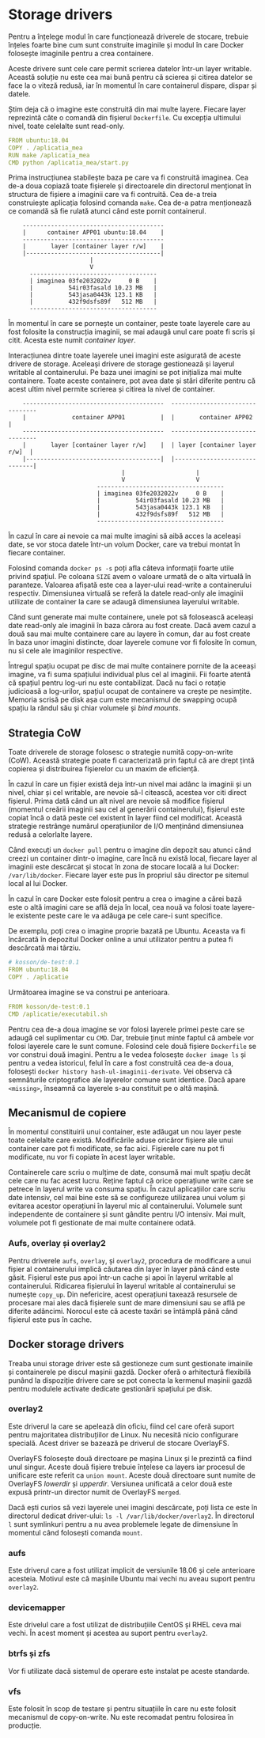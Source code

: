 # Storage drivers

Pentru a înțelege modul în care funcționează driverele de stocare, trebuie înțeles foarte bine cum sunt construite imaginile și modul în care Docker folosește imaginile pentru a crea containere.

Aceste drivere sunt cele care permit scrierea datelor într-un layer writable. Această soluție nu este cea mai bună pentru că scierea și citirea datelor se face la o viteză redusă, iar în momentul în care containerul dispare, dispar și datele.

Știm deja că o imagine este construită din mai multe layere. Fiecare layer reprezintă câte o comandă din fișierul `Dockerfile`. Cu excepția ultimului nivel, toate celelalte sunt read-only.

```yaml
FROM ubuntu:18.04
COPY . /aplicatia_mea
RUN make /aplicatia_mea
CMD python /aplicatia_mea/start.py
```

Prima instrucțiunea stabilește baza pe care va fi construită imaginea.
Cea de-a doua copiază toate fișierele și directoarele din directorul menționat în structura de fișiere a imaginii care va fi contruită.
Cea de-a treia construiește aplicația folosind comanda `make`.
Cea de-a patra menționează ce comandă să fie rulată atunci când este pornit containerul.

```text
    ----------------------------------------
    |      container APP01 ubuntu:18.04    |
    ----------------------------------------
    |       layer [container layer r/w]    |
    |--------------------------------------|
                       |
                       V
      ------------------------------------
      | imaginea 03fe2032022v     0 B    |  
      |          54ir03fasald 10.23 MB   |
      |          543jasa0443k 123.1 KB   |
      |          432f9dsfs89f   512 MB   |
      ------------------------------------
```

În momentul în care se pornește un container, peste toate layerele care au fost folosite la construcția imaginii, se mai adaugă unul care poate fi scris și citit. Acesta este numit *container layer*.

Interacțiunea dintre toate layerele unei imagini este asigurată de aceste drivere de storage. Aceleași drivere de storage gestionează și layerul writable al containerului. Pe baza unei imagini se pot inițializa mai multe containere. Toate aceste containere, pot avea date și stări diferite pentru că acest ultim nivel permite scrierea și citirea la nivel de container.

```text
    ----------------------------------------  --------------------------------
    |             container APP01          |  |       container APP02        |
    ----------------------------------------  --------------------------------
    |       layer [container layer r/w]    |  | layer [container layer r/w]  |
    |--------------------------------------|  |------------------------------|
                                |                    |
                                V                    V
                         ------------------------------------
                         | imaginea 03fe2032022v     0 B    |  
                         |          54ir03fasald 10.23 MB   |
                         |          543jasa0443k 123.1 KB   |
                         |          432f9dsfs89f   512 MB   |
                         ------------------------------------
```

În cazul în care ai nevoie ca mai multe imagini să aibă acces la aceleași date, se vor stoca datele într-un volum Docker, care va trebui montat în fiecare container.

Folosind comanda `docker ps -s` poți afla câteva informații foarte utile privind spațiul. Pe coloana `SIZE` avem o valoare urmată de o alta virtuală în paranteze. Valoarea afișată este cea a layer-ului read-write a containerului respectiv. Dimensiunea virtuală se referă la datele read-only ale imaginii utilizate de container la care se adaugă dimensiunea layerului writable.

Când sunt generate mai multe containere, unele pot să folosească aceleași date read-only ale imaginii în baza cărora au fost create. Dacă avem cazul a două sau mai multe containere care au layere în comun, dar au fost create în baza unor imagini distincte, doar layerele comune vor fi folosite în comun, nu si cele ale imaginilor respective.

Întregul spațiu ocupat pe disc de mai multe containere pornite de la aceeași imagine, va fi suma spațiului individual plus cel al imaginii. Fii foarte atentă că spațiul pentru log-uri nu este contabilizat. Dacă nu faci o rotație judicioasă a log-urilor, spațiul ocupat de containere va crește pe nesimțite. Memoria scrisă pe disk așa cum este mecanismul de swapping ocupă spațiu la rândul său și chiar volumele și *bind mounts*.

## Strategia CoW

Toate driverele de storage folosesc o strategie numită copy-on-write (CoW). Această strategie poate fi caracterizată prin faptul că are drept țintă copierea și distribuirea fișierelor cu un maxim de eficiență.

În cazul în care un fișier există deja într-un nivel mai adânc la imaginii și un nivel, chiar și cel writable, are nevoie să-l citească, acestea vor citi direct fișierul. Prima dată când un alt nivel are nevoie să modifice fișierul (momentul creării imaginii sau cel al generării containerului), fișierul este copiat încă o dată peste cel existent în layer fiind cel modificat. Această strategie restrânge numărul operațiunilor de I/O menținând dimensiunea redusă a celorlalte layere.

Când execuți un `docker pull` pentru o imagine din depozit sau atunci când creezi un container dintr-o imagine, care încă nu există local, fiecare layer al imaginii este descărcat și stocat în zona de stocare locală a lui Docker: `/var/lib/docker`. Fiecare layer este pus în propriul său director pe sitemul local al lui Docker.

În cazul în care Docker este folosit pentru a crea o imagine a cărei bază este o altă imagini care se află deja în local, cea nouă va folosi toate layere-le existente peste care le va adăuga pe cele care-i sunt specifice.

De exemplu, poți crea o imagine proprie bazată pe Ubuntu. Aceasta va fi încărcată în depozitul Docker online a unui utilizator pentru a putea fi descărcată mai târziu.

```yaml
# kosson/de-test:0.1
FROM ubuntu:18.04
COPY . /aplicatie
```

Următoarea imagine se va construi pe anterioara.

```yaml
FROM kosson/de-test:0.1
CMD /aplicatie/executabil.sh
```

Pentru cea de-a doua imagine se vor folosi layerele primei peste care se adaugă cel suplimentar cu `CMD`. Dar, trebuie ținut minte faptul că ambele vor folosi layerele care le sunt comune. Folosind cele două fișiere `Dockerfile` se vor construi două imagini. Pentru a le vedea folosește `docker image ls` și pentru a vedea istoricul, felul în care a fost construită cea de-a doua, folosești `docker history hash-ul-imaginii-derivate`. Vei observa că semnăturile criptografice ale layerelor comune sunt identice. Dacă apare `<missing>`, înseamnă ca layerele s-au constituit pe o altă mașină.

## Mecanismul de copiere

În momentul constituirii unui container, este adăugat un nou layer peste toate celelalte care există. Modificările aduse oricăror fișiere ale unui container care pot fi modificate, se fac aici. Fișierele care nu pot fi modificate, nu vor fi copiate în acest layer writable.

Containerele care scriu o mulțime de date, consumă mai mult spațiu decât cele care nu fac acest lucru. Reține faptul că orice operațiune write care se petrece în layerul write va consuma spațiu. În cazul aplicațiilor care scriu date intensiv, cel mai bine este să se configureze utilizarea unui volum și evitarea acestor operațiuni în layerul mic al containerului. Volumele sunt independente de containere și sunt gândite pentru I/O intensiv. Mai mult, volumele pot fi gestionate de mai multe containere odată.

### Aufs, overlay și overlay2

Pentru driverele `aufs`, `overlay`, și `overlay2`, procedura de modificare a unui fișier al containerului implică căutarea din layer în layer până când este găsit. Fișierul este pus apoi într-un cache și apoi în layerul writable al containerului. Ridicarea fișierului în layerul writable al containerului se numește `copy_up`. Din nefericire, acest operațiuni taxează resursele de procesare mai ales dacă fișierele sunt de mare dimensiuni sau se află pe diferite adâncimi. Norocul este că aceste taxări se întâmplă până când fișierul este pus în cache.

## Docker storage drivers

Treaba unui storage driver este să gestioneze cum sunt gestionate imainile și containerele pe discul mașinii gazdă.
Docker oferă o arhitectură flexibilă punând la dispoziție drivere care se pot conecta la kermenul mașinii gazdă pentru modulele activate dedicate gestionării spațiului pe disk.

### overlay2

Este driverul la care se apelează din oficiu, fiind cel care oferă suport pentru majoritatea distribuțiilor de Linux. Nu necesită nicio configurare specială. Acest driver se bazează pe driverul de stocare OverlayFS.

OverlayFS folosește două directoare pe mașina Linux și le prezintă ca fiind unul singur. Aceste două fișiere trebuie înțelese ca layers iar procesul de unificare este referit ca `union mount`. Aceste două directoare sunt numite de OverlayFS *lowerdir* și *upperdir*. Versiunea unificată a celor două este expusă printr-un director numit de OverlayFS `merged`.

Dacă ești curios să vezi layerele unei imagini descărcate, poți lista ce este în directorul dedicat driver-ului: `ls -l /var/lib/docker/overlay2`. În directorul `l` sunt symlinkuri pentru a nu avea problemele legate de dimensiune în momentul când folosești comanda `mount`.

### aufs

Este driverul care a fost utilizat implicit de versiunile 18.06 și cele anterioare acesteia. Motivul este că mașinile Ubuntu mai vechi nu aveau suport pentru `overlay2`.

### devicemapper

Este drivelul care a fost utilizat de distribuțiile CentOS și RHEL ceva mai vechi. În acest moment și acestea au suport pentru `overlay2`.

### btrfs și zfs

Vor fi utilizate dacă sistemul de operare este instalat pe aceste standarde.

### vfs

Este folosit în scop de testare și pentru situațiile în care nu este folosit mecanismul de copy-on-write. Nu este recomadat pentru folosirea în producție.

